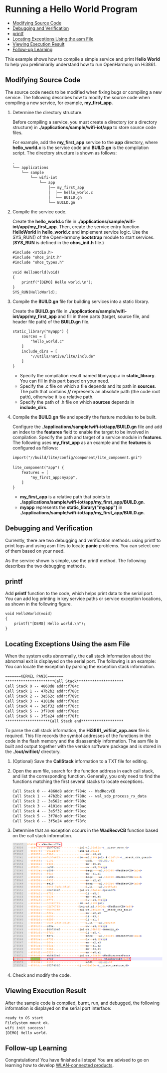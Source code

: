 # Running a Hello World Program<a name="EN-US_TOPIC_0000001128311062"></a>

-   [Modifying Source Code](#section79601457101015)
-   [Debugging and Verification](#section1621064881419)
-   [printf](#section1246911301217)
-   [Locating Exceptions Using the asm File](#section199621957141014)
-   [Viewing Execution Result](#section18115713118)
-   [Follow-up Learning](#section9712145420182)

This example shows how to compile a simple service and print  **Hello World**  to help you preliminarily understand how to run OpenHarmony on Hi3861.

## Modifying Source Code<a name="section79601457101015"></a>

The source code needs to be modified when fixing bugs or compiling a new service. The following describes how to modify the source code when compiling a new service, for example,  **my\_first\_app**.

1.  Determine the directory structure.

    Before compiling a service, you must create a directory \(or a directory structure\) in  **./applications/sample/wifi-iot/app**  to store source code files.

    For example, add the  **my\_first\_app**  service to the  **app**  directory, where  **hello\_world.c**  is the service code and  **BUILD.gn**  is the compilation script. The directory structure is shown as follows:

    ```
    .
    └── applications
        └── sample
            └── wifi-iot
                └── app
                    │── my_first_app
                    │  │── hello_world.c
                    │  └── BUILD.gn
                    └── BUILD.gn
    ```

2.  Compile the service code.

    Create the  **hello\_world.c**  file in  **./applications/sample/wifi-iot/app/my\_first\_app**. Then, create the service entry function  **HelloWorld**  in  **hello\_world.c**  and implement service logic. Use the SYS\_RUN\(\) of the OpenHarmony  **bootstrap**  module to start services. \(**SYS\_RUN**  is defined in the  **ohos\_init.h**  file.\)

    ```
    #include <stdio.h>
    #include "ohos_init.h"
    #include "ohos_types.h"
    
    void HelloWorld(void)
    {
        printf("[DEMO] Hello world.\n");
    }
    SYS_RUN(HelloWorld);
    ```

3.  Compile the  **BUILD.gn**  file for building services into a static library.

    Create the  **BUILD.gn**  file in  **./applications/sample/wifi-iot/app/my\_first\_app**  and fill in three parts \(target, source file, and header file path\) of the  **BUILD.gn**  file.

    ```
    static_library("myapp") {
        sources = [
            "hello_world.c"
        ]
        include_dirs = [
            "//utils/native/lite/include"
        ]
    }
    ```

    -   Specify the compilation result named libmyapp.a in  **static\_library**. You can fill in this part based on your need.
    -   Specify the .c file on which a file depends and its path in  **sources**. The path that contains  **//**  represents an absolute path \(the code root path\), otherwise it is a relative path.
    -   Specify the path of .h file on which  **sources**  depends in  **include\_dirs**.

4.  Compile the  **BUILD.gn**  file and specify the feature modules to be built.

    Configure the  **./applications/sample/wifi-iot/app/BUILD.gn**  file and add an index to the  **features**  field to enable the target to be involved in compilation. Specify the path and target of a service module in  **features**. The following uses  **my\_first\_app**  as an example and the  **features**  is configured as follows:

    ```
    import("//build/lite/config/component/lite_component.gni")
    
    lite_component("app") {
        features = [
            "my_first_app:myapp",
        ]
    }
    ```

    -   **my\_first\_app**  is a relative path that points to  **./applications/sample/wifi-iot/app/my\_first\_app/BUILD.gn**.
    -   **myapp**  represents the  **static\_library\("myapp"\)**  in  **./applications/sample/wifi-iot/app/my\_first\_app/BUILD.gn**.


## Debugging and Verification<a name="section1621064881419"></a>

Currently, there are two debugging and verification methods: using printf to print logs and using asm files to locate  **panic**  problems. You can select one of them based on your need.

As the service shown is simple, use the printf method. The following describes the two debugging methods.

## printf<a name="section1246911301217"></a>

Add  **printf**  function to the code, which helps print data to the serial port. You can add log printing in key service paths or service exception locations, as shown in the following figure.

```
void HelloWorld(void)
{
    printf("[DEMO] Hello world.\n");
}
```

## Locating Exceptions Using the asm File<a name="section199621957141014"></a>

When the system exits abnormally, the call stack information about the abnormal exit is displayed on the serial port. The following is an example: You can locate the exception by parsing the exception stack information.

```
=======KERNEL PANIC=======
**********************Call Stack*********************
Call Stack 0 -- 4860d8 addr:f784c
Call Stack 1 -- 47b2b2 addr:f788c
Call Stack 2 -- 3e562c addr:f789c
Call Stack 3 -- 4101de addr:f78ac
Call Stack 4 -- 3e5f32 addr:f78cc
Call Stack 5 -- 3f78c0 addr:f78ec
Call Stack 6 -- 3f5e24 addr:f78fc
********************Call Stack end*******************
```

To parse the call stack information, the  **Hi3861\_wifiiot\_app.asm**  file is required. This file records the symbol addresses of the functions in the code in the flash memory and the disassembly information. The asm file is built and output together with the version software package and is stored in the  **./out/wifiiot/**  directory.

1.  \(Optional\) Save the  **CallStack**  information to a TXT file for editing.
2.  Open the asm file, search for the function address in each call stack, and list the corresponding function. Generally, you only need to find the functions matching the first several stacks to locate exceptions.

    ```
    Call Stack 0 -- 4860d8 addr:f784c -- WadRecvCB
    Call Stack 1 -- 47b2b2 addr:f788c -- wal_sdp_process_rx_data
    Call Stack 2 -- 3e562c addr:f789c
    Call Stack 3 -- 4101de addr:f78ac
    Call Stack 4 -- 3e5f32 addr:f78cc
    Call Stack 5 -- 3f78c0 addr:f78ec
    Call Stack 6 -- 3f5e24 addr:f78fc
    ```

3.  Determine that an exception occurs in the  **WadRecvCB**  function based on the call stack information.

    ![](figures/en-us_image_0000001174270737.png)

4.  Check and modify the code.

## Viewing Execution Result<a name="section18115713118"></a>

After the sample code is compiled, burnt, run, and debugged, the following information is displayed on the serial port interface:

```
ready to OS start
FileSystem mount ok.
wifi init success!
[DEMO] Hello world.
```

## Follow-up Learning<a name="section9712145420182"></a>

Congratulations! You have finished all steps! You are advised to go on learning how to develop  [WLAN-connected products](../guide/wlan-connected-products.md).

